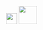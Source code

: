 <h2><img src="https://emojis.slackmojis.com/emojis/images/1531849430/4246/blob-sunglasses.gif?1531849430" width="30"/>
<img src="https://media.giphy.com/media/12oufCB0MyZ1Go/giphy.gif" width="50">
